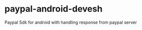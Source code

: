 paypal-android-devesh
=====================

Paypal Sdk for android with handling response from paypal server
